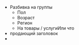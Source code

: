 - Разбивка на группы 
	- Пол
	- Возраст
	- Регион
	- На товары / услугиИли что
- продающий заголовок
- 